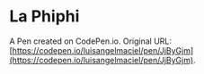 # La Phiphi

A Pen created on CodePen.io. Original URL: [https://codepen.io/luisangelmaciel/pen/JjByGjm](https://codepen.io/luisangelmaciel/pen/JjByGjm).

